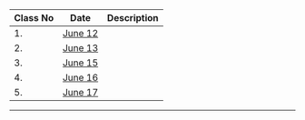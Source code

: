 
| Class No |                    Date                  |                       Description                           |
-----------|------------------------------------------|--------------------------------------------------------------
|    1.    | [June 12](https://youtu.be/gZEKdEw4gNY)  |                                                             |
|    2.    | [June 13](https://youtu.be/HqWc40IZ1E8)  |                                                             |
|    3.    | [June 15](https://youtu.be/oQB_zN1cFJk)  |                                                             |
|    4.    | [June 16](https://youtu.be/eVv8wPh0e_8)  |                                                             |
|    5.    | [June 17](https://youtu.be/N8a15jmnCl0)  |                                                             |
-----------------------------------------------------------------------------------------------------------
